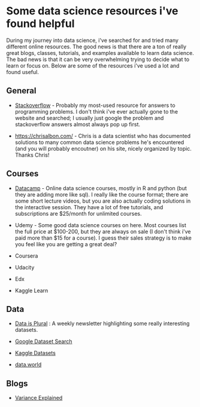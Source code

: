 
# Some data science resources i've found helpful

During my journey into data science, i've searched for and tried many different online resources. The good news is that there are a ton of really great blogs, classes, tutorials, and examples available to learn data science. The bad news is that it can be very overwhelming trying to decide what to learn or focus on. Below are some of the resources i've used a lot and found useful.

## General 

* [Stackoverflow](https://stackoverflow.com/) - Probably my most-used resource for answers to programming problems. I don't think i've ever actually gone to the website and searched; I usually just google the problem and stackoverflow answers almost always pop up first.

* <https://chrisalbon.com/> - Chris is a data scientist who has documented solutions to many common data science problems he's encountered (and you will probably encoutner) on his site, nicely organized by topic. Thanks Chris!


## Courses

* [Datacamp](https://www.datacamp.com/) - Online data science courses, mostly in R and python (but they are adding more like sql). I really like the course format; there are some short lecture videos, but you are also actually coding solutions in the interactive session. They have a lot of free tutorials, and subscriptions are $25/month for unlimited courses.

* Udemy - Some good data science courses on here. Most courses list the full price at $100-200, but they are always on sale (I don't think i've paid more than $15 for a course). I guess their sales strategy is to make you feel like you are getting a great deal?

* Coursera

* Udacity

* Edx

* Kaggle Learn

## Data

* [Data is Plural](https://tinyletter.com/data-is-plural) : A weekly newsletter highlighting some really interesting datasets.

* [Google Dataset Search](https://datasetsearch.research.google.com/)

* [Kaggle Datasets](https://www.kaggle.com/datasets)

* [data.world](https://data.world/)

## Blogs

* [Variance Explained](http://varianceexplained.org/)
